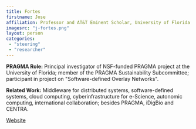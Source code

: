 ```yaml
---
title: Fortes
firstname: Jose
affiliation: Professor and AT&T Eminent Scholar, University of Florida
imagesrc: "j-fortes.png"
layout: person
categories:
 - "steering"
 - "researcher"
---
```


**PRAGMA Role:** Principal investigator of NSF-funded PRAGMA project at the
University of Florida; member of the PRAGMA Sustainability Subcommittee;
participant in project on "Software-defined Overlay Networks".

**Related Work:** Middleware for distributed systems, software-defined systems,
cloud computing, cyberinfrastructure for e-Science, autonomic computing,
international collaboration; besides PRAGMA, iDigBio and CENTRA.

[Website][1]

[1]: http://www.fortes.ece.ufl.edu/
